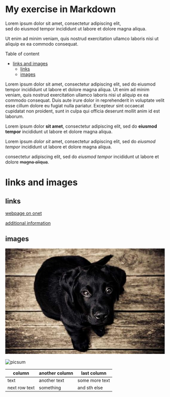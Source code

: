 <!-- Example of title -->
My exercise in Markdown
============================
Lorem ipsum dolor sit amet, consectetur adipiscing elit,   
sed do eiusmod tempor incididunt ut labore et dolore magna aliqua. 

Ut enim ad minim veniam, quis nostrud exercitation ullamco laboris nisi ut aliquip ex ea commodo consequat.


<!-- Here comes the table of content -->

Table of content
- [links  and images](#links-and-images)
  - [links](#links)
  - [images](#images)

<!-- Example of paragraph of text with line break -->

<!-- Example of another paragraph -->

Lorem ipsum dolor sit amet, consectetur adipiscing elit, sed do eiusmod tempor incididunt ut labore et dolore magna aliqua. Ut enim ad minim veniam, quis nostrud exercitation ullamco laboris nisi ut aliquip ex ea commodo consequat. Duis aute irure dolor in reprehenderit in voluptate velit esse cillum dolore eu fugiat nulla pariatur. Excepteur sint occaecat cupidatat non proident, sunt in culpa qui officia deserunt mollit anim id est laborum.

<!-- Example of bold -->
Lorem ipsum dolor **sit amet**, consectetur adipiscing elit, sed do __eiusmod tempor__ incididunt ut labore et dolore magna aliqua. 

<!-- Example of italic  -->

Lorem ipsum *dolor sit* amet, consectetur adipiscing elit, sed do _eiusmod tempor_ incididunt ut labore et dolore magna aliqua. 


<!-- Example of strikethrough -->
consectetur adipiscing elit, sed do _eiusmod tempor_ incididunt ut labore et dolore ~~magna aliqua~~. 

<!-- Example of headers -->

# links and images

## links 


<!-- Example of external link -->

[webpage on onet](https://www.onet.pl/)

<!-- Example of link to another file -->

[additional information](new_file.md)

<!-- Example of an image -->
## images
![pies](./pies.jpg "the dog")

<!-- Example of an image from local file -->
![picsum](https://picsum.photos/seed/picsum/200/300 "Good")

<!-- Example of an image with hover text -->

<!-- Example of equation or inline code -->

<!-- Example of a block of code -->

<!-- Example of code highlighting -->

<!-- Example of quote -->

<!-- Example of bullet list -->

<!-- Example of numbered list -->

<!-- Example of table -->

column | another column | last column
------ | -------------- | ------------
text | another text | some more text
next row text | something | and sth else
<!-- Paragraph after table -->